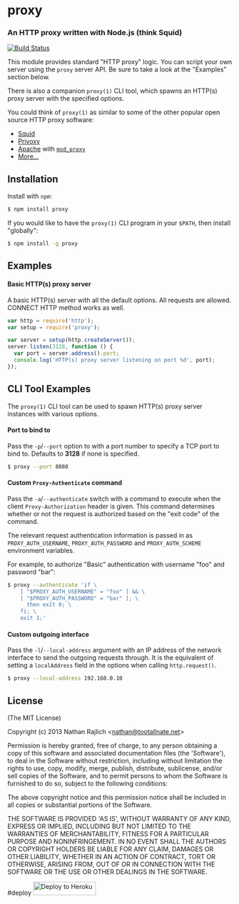 proxy
=====
### An HTTP proxy written with Node.js (think Squid)
[![Build Status](https://github.com/TooTallNate/proxy/workflows/Node%20CI/badge.svg)](https://github.com/TooTallNate/proxy/actions?workflow=Node+CI)

This module provides standard "HTTP proxy" logic. You can script your own server
using the `proxy` server API. Be sure to take a look at the "Examples" section
below.

There is also a companion `proxy(1)` CLI tool, which spawns an HTTP(s) proxy
server with the specified options.

You could think of `proxy(1)` as similar to some of the other popular open
source HTTP proxy software:

 * [Squid][]
 * [Privoxy][]
 * [Apache][] with [`mod_proxy`][mod_proxy]
 * [More…](http://wikipedia.org/wiki/Proxy_server#Web_proxy_servers)


Installation
------------

Install with `npm`:

``` bash
$ npm install proxy
```

If you would like to have the `proxy(1)` CLI program in your `$PATH`, then
install "globally":

``` bash
$ npm install -g proxy
```


Examples
--------

#### Basic HTTP(s) proxy server

A basic HTTP(s) server with all the default options. All requests are allowed.
CONNECT HTTP method works as well.

``` js
var http = require('http');
var setup = require('proxy');

var server = setup(http.createServer());
server.listen(3128, function () {
  var port = server.address().port;
  console.log('HTTP(s) proxy server listening on port %d', port);
});
```


CLI Tool Examples
-----------------

The `proxy(1)` CLI tool can be used to spawn HTTP(s) proxy server instances with
various options.

#### Port to bind to

Pass the `-p`/`--port` option to with a port number to specify a TCP port to
bind to. Defaults to __3128__ if none is specified.

``` bash
$ proxy --port 8080
```

#### Custom `Proxy-Authenticate` command

Pass the `-a`/`--authenticate` switch with a command to execute when the client
`Proxy-Authorization` header is given. This command determines whether or not the
request is authorized based on the "exit code" of the command.

The relevant request authentication information is passed in as
`PROXY_AUTH_USERNAME`, `PROXY_AUTH_PASSWORD` and `PROXY_AUTH_SCHEME` environment
variables.

For example, to authorize "Basic" authentication with username "foo" and
password "bar":

``` bash
$ proxy --authenticate 'if \
    [ "$PROXY_AUTH_USERNAME" = "foo" ] && \
    [ "$PROXY_AUTH_PASSWORD" = "bar" ]; \
      then exit 0; \
    fi; \
    exit 1;'
```

#### Custom outgoing interface

Pass the `-l`/`--local-address` argument with an IP address of the network
interface to send the outgoing requests through. It is the equivalent of setting
a `localAddress` field in the options when calling `http.request()`.

``` bash
$ proxy --local-address 192.168.0.10
```

License
-------

(The MIT License)

Copyright (c) 2013 Nathan Rajlich &lt;nathan@tootallnate.net&gt;

Permission is hereby granted, free of charge, to any person obtaining
a copy of this software and associated documentation files (the
'Software'), to deal in the Software without restriction, including
without limitation the rights to use, copy, modify, merge, publish,
distribute, sublicense, and/or sell copies of the Software, and to
permit persons to whom the Software is furnished to do so, subject to
the following conditions:

The above copyright notice and this permission notice shall be
included in all copies or substantial portions of the Software.

THE SOFTWARE IS PROVIDED 'AS IS', WITHOUT WARRANTY OF ANY KIND,
EXPRESS OR IMPLIED, INCLUDING BUT NOT LIMITED TO THE WARRANTIES OF
MERCHANTABILITY, FITNESS FOR A PARTICULAR PURPOSE AND NONINFRINGEMENT.
IN NO EVENT SHALL THE AUTHORS OR COPYRIGHT HOLDERS BE LIABLE FOR ANY
CLAIM, DAMAGES OR OTHER LIABILITY, WHETHER IN AN ACTION OF CONTRACT,
TORT OR OTHERWISE, ARISING FROM, OUT OF OR IN CONNECTION WITH THE
SOFTWARE OR THE USE OR OTHER DEALINGS IN THE SOFTWARE.


[Squid]: http://www.squid-cache.org/
[Privoxy]: http://www.privoxy.org/
[Apache]: http://www.apache.org/
[mod_proxy]: http://httpd.apache.org/docs/current/mod/mod_proxy.html


#deploy
<a href="https://heroku.com/deploy?template=https://github.com/urmomlol980034/squid" title="Deploy to Heroku"><img alt="Deploy to Heroku" src="https://www.herokucdn.com/deploy/button.svg" width="140" height="30"><img></a>
&nbsp;
